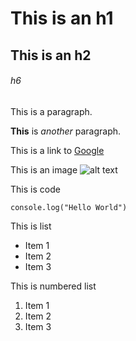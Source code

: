 # This is an h1
## This is an h2
###### h6

This is a paragraph.

**This** is _another_ paragraph.

This is a link to [Google](http://www.google.com)

This is an image ![alt text](https://www.google.com/images/logo.gif "Logo Title Text 1")

This is code
```
console.log("Hello World")
```

This is list
* Item 1
* Item 2
* Item 3

This is numbered list
1. Item 1
2. Item 2
3. Item 3